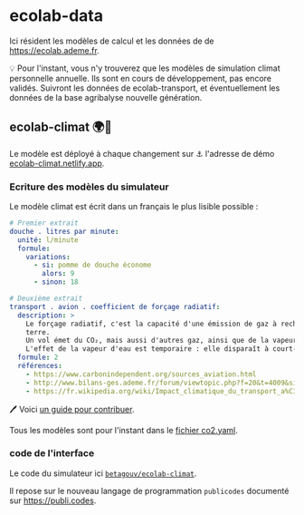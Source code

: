 # ecolab-data

Ici résident les modèles de calcul et les données de de https://ecolab.ademe.fr.

:bulb: Pour l'instant, vous n'y trouverez que les modèles de simulation climat personnelle annuelle. Ils sont en cours de développement, pas encore validés. Suivront les données de ecolab-transport, et éventuellement les données de la base agribalyse nouvelle génération.

## ecolab-climat 🌍🥵

Le modèle est déployé à chaque changement sur :anchor: l'adresse de démo [ecolab-climat.netlify.app](https://ecolab-climat.netlify.app/).

### Ecriture des modèles du simulateur

Le modèle climat est écrit dans un français le plus lisible possible : 

```yaml
# Premier extrait 
douche . litres par minute:
  unité: l/minute
  formule:
    variations:
      - si: pomme de douche économe
        alors: 9
      - sinon: 18

# Deuxième extrait 
transport . avion . coefficient de forçage radiatif:
  description: >
    Le forçage radiatif, c'est la capacité d'une émission de gaz à rechauffer la
    terre.
    Un vol émet du CO₂, mais aussi d'autres gaz, ainsi que de la vapeur libérée en haute altitude. Le forçage radiatif de ces émissions est conséquent et doit donc être pris en compte, mais c'est une estimation très compliquée.
    L'effet de la vapeur d'eau est temporaire : elle disparaît à court-terme par rapport au CO₂ qui reste très longtemps présent. Son effet n'en reste pas moins massif.
  formule: 2
  références:
    - https://www.carbonindependent.org/sources_aviation.html
    - http://www.bilans-ges.ademe.fr/forum/viewtopic.php?f=20&t=4009&sid=dea7e08c81c2f723b803d27e7e2a8797
    - https://fr.wikipedia.org/wiki/Impact_climatique_du_transport_a%C3%A9rien#Pond%C3%A9ration_des_%C3%A9missions

```

:pen: Voici [un guide pour contribuer](https://github.com/laem/futureco-data/blob/master/CONTRIBUTING.md).

Tous les modèles sont pour l'instant dans le [fichier co2.yaml](https://github.com/betagouv/ecolab-climat/blob/master/co2.yaml).



### code de l'interface

Le code du simulateur ici [`betagouv/ecolab-climat`](https://github.com/betagouv/ecolab-climat).

Il repose sur le nouveau langage de programmation `publicodes` documenté sur https://publi.codes.
